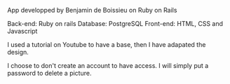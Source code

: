 App developped by Benjamin de Boissieu on Ruby on Rails

Back-end: Ruby on rails Database: PostgreSQL Front-end: HTML, CSS and Javascript

I used a tutorial on Youtube to have a base, then I have adapated the design.

I choose to don't create an account to have access. I will simply put a password to delete a picture. 
